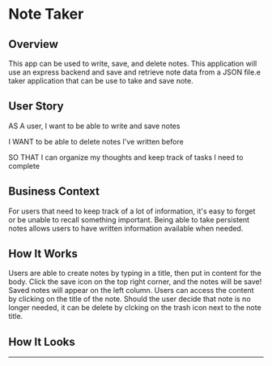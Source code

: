 # Note Taker

## Overview
This app can be used to write, save, and delete notes. This application will use an express backend and save and retrieve note data from a JSON file.e taker application that can be use to take and save note.

## User Story

AS A user, I want to be able to write and save notes

I WANT to be able to delete notes I've written before

SO THAT I can organize my thoughts and keep track of tasks I need to complete

## Business Context

For users that need to keep track of a lot of information, it's easy to forget or be unable to recall something important. Being able to take persistent notes allows users to have written information available when needed.

## How It Works 

Users are able to create notes by typing in a title, then put in content for the body. Click the save icon on the top right corner, and the notes will be save!
Saved notes will appear on the left column. Users can access the content by clicking on the title of the note. 
Should the user decide that note is no longer needed, it can be delete by clcking on the trash icon next to the note title. 

## How It Looks 



- - -
